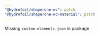 ```yaml
---
"@hydrofoil/shaperone-wc": patch
"@hydrofoil/shaperone-wc-material": patch
---
```


Missing `custom-elements.json` in package
